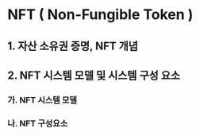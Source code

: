 # NFT ( Non-Fungible Token )

## 1. 자산 소유권 증명, NFT 개념

## 2. NFT 시스템 모델 및 시스템 구성 요소

### 가. NFT 시스템 모델

### 나. NFT 구성요소

